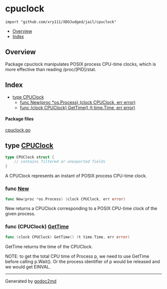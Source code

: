 

# cpuclock
`import "github.com/xry111/XDOJudged/jail/cpuclock"`

* [Overview](#pkg-overview)
* [Index](#pkg-index)

## <a name="pkg-overview">Overview</a>
Package cpuclock manipulates POSIX process CPU-time clocks, which is
more effective than reading /proc/[PID]/stat.




## <a name="pkg-index">Index</a>
* [type CPUClock](#CPUClock)
  * [func New(proc *os.Process) (clock CPUClock, err error)](#New)
  * [func (clock CPUClock) GetTime() (t time.Time, err error)](#CPUClock.GetTime)


#### <a name="pkg-files">Package files</a>
[cpuclock.go](/src/github.com/xry111/XDOJudged/jail/cpuclock/cpuclock.go) 






## <a name="CPUClock">type</a> [CPUClock](/src/target/cpuclock.go?s=1093:1130#L23)
``` go
type CPUClock struct {
    // contains filtered or unexported fields
}
```
A CPUClock represents an instant of POSIX process CPU-time clock.







### <a name="New">func</a> [New](/src/target/cpuclock.go?s=1223:1277#L29)
``` go
func New(proc *os.Process) (clock CPUClock, err error)
```
New returns a CPUClock corresponding to a POSIX CPU-time clock of the
given process.





### <a name="CPUClock.GetTime">func</a> (CPUClock) [GetTime](/src/target/cpuclock.go?s=1920:1976#L54)
``` go
func (clock CPUClock) GetTime() (t time.Time, err error)
```
GetTime returns the time of the CPUClock.

NOTE: to get the total CPU time of Process p, we need to use GetTime
before calling p.Wait().  Or the process identifier of p would be
released and we would get EINVAL.








- - -
Generated by [godoc2md](http://godoc.org/github.com/davecheney/godoc2md)
